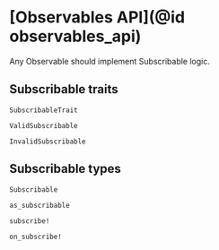# [Observables API](@id observables_api)

Any Observable should implement Subscribable logic.

## Subscribable traits

```@docs
SubscribableTrait
```

```@docs
ValidSubscribable
```

```@docs
InvalidSubscribable
```

## Subscribable types

```@docs
Subscribable
```

```@docs
as_subscribable
```

```@docs
subscribe!
```

```@docs
on_subscribe!
```
